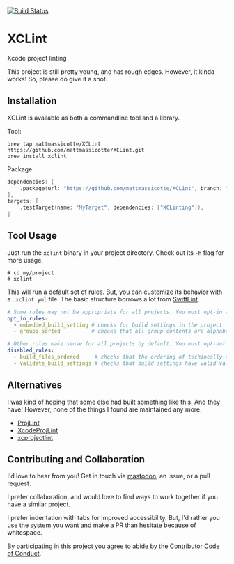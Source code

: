 [![Build Status][build status badge]][build status]

# XCLint
Xcode project linting

This project is still pretty young, and has rough edges. However, it kinda works! So, please do give it a shot.

## Installation

XCLint is available as both a commandline tool and a library.

Tool:

```
brew tap mattmassicotte/XCLint https://github.com/mattmassicotte/XCLint.git
brew install xclint
```

Package:

```swift
dependencies: [
    .package(url: "https://github.com/mattmassicotte/XCLint", branch: "main")
],
targets: [
    .testTarget(name: "MyTarget", dependencies: ["XCLinting"]),
]
```

## Tool Usage

Just run the `xclint` binary in your project directory. Check out its `-h` flag for more usage.

```
# cd my/project
# xclint
```

This will run a default set of rules. But, you can customize its behavior with a `.xclint.yml` file. The basic structure borrows a lot from [SwiftLint](https://github.com/realm/SwiftLint).

```yaml
# Some rules may not be appropriate for all projects. You must opt-in those.
opt_in_rules:
  - embedded_build_setting # checks for build settings in the project file
  - groups_sorted          # checks that all group contents are alphabetically sorted

# Other rules make sense for all projects by default. You must opt-out of those.
disabled_rules:
  - build_files_ordered     # checks that the ordering of techincally-unordered collections Xcode writes out is preserved
  - validate_build_settings # checks that build settings have valid values
```

## Alternatives

I was kind of hoping that some else had built something like this. And they have! However, none of the things I found are maintained any more.

- [ProjLint](https://github.com/JamitLabs/ProjLint)
- [XcodeProjLint](https://github.com/RocketLaunchpad/XcodeProjLint)
- [xcprojectlint](https://github.com/americanexpress/xcprojectlint)

## Contributing and Collaboration

I'd love to hear from you! Get in touch via [mastodon](https://mastodon.social/@mattiem), an issue, or a pull request.

I prefer collaboration, and would love to find ways to work together if you have a similar project.

I prefer indentation with tabs for improved accessibility. But, I'd rather you use the system you want and make a PR than hesitate because of whitespace.

By participating in this project you agree to abide by the [Contributor Code of Conduct](CODE_OF_CONDUCT.md).

[build status]: https://github.com/mattmassicotte/XCLint/actions
[build status badge]: https://github.com/mattmassicotte/XCLint/workflows/CI/badge.svg
